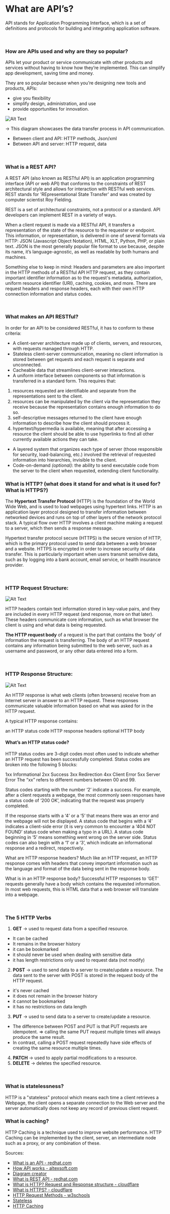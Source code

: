 # What are API’s?
API stands for Application Programming Interface, which is a set of definitions and protocols for building and integrating application software.

<br>

### How are APIs used and why are they so popular?
APIs let your product or service communicate with other products and services without having to know how they’re implemented. This can simplify app development, saving time and money.

They are so popular because when you’re designing new tools and products, APIs:
- give you flexibility
- simplify design, administration, and use
- provide opportunities for innovation.

![Alt Text](diagram.png)

-> This diagram showcases the data transfer process in API communication. 

* Between client and API: HTTP methods, Json/xml
* Between API and server: HTTP request, data

<br>

### What is a REST API? 
A REST API (also known as RESTful API) is an application programming interface (API or web API) that conforms to the constraints of REST architectural style and allows for interaction with RESTful web services. REST stands for 'REpresentational State Transfer' and was created by computer scientist Roy Fielding.

REST is a set of architectural constraints, not a protocol or a standard. API developers can implement REST in a variety of ways.

When a client request is made via a RESTful API, it transfers a representation of the state of the resource to the requester or endpoint. This information, or representation, is delivered in one of several formats via HTTP: JSON (Javascript Object Notation), HTML, XLT, Python, PHP, or plain text. JSON is the most generally popular file format to use because, despite its name, it’s language-agnostic, as well as readable by both humans and machines. 

Something else to keep in mind: Headers and parameters are also important in the HTTP methods of a RESTful API HTTP request, as they contain important identifier information as to the request's metadata, authorization, uniform resource identifier (URI), caching, cookies, and more. There are request headers and response headers, each with their own HTTP connection information and status codes.

<br>

### What makes an API RESTful?
In order for an API to be considered RESTful, it has to conform to these criteria:
- A client-server architecture made up of clients, servers, and resources, with requests managed through HTTP.
- Stateless client-server communication, meaning no client information is stored between get requests and each request is separate and unconnected.
- Cacheable data that streamlines client-server interactions.
- A uniform interface between components so that information is transferred in a standard form. This requires that:
1. resources requested are identifiable and separate from the representations sent to the client.
2. resources can be manipulated by the client via the representation they receive because the representation contains enough information to do so.
3. self-descriptive messages returned to the client have enough information to describe how the client should process it.
4. hypertext/hypermedia is available, meaning that after accessing a resource the client should be able to use hyperlinks to find all other currently available actions they can take.
- A layered system that organizes each type of server (those responsible for security, load-balancing, etc.) involved the retrieval of requested information into hierarchies, invisible to the client.
- Code-on-demand *(optional)*: the ability to send executable code from the server to the client when requested, extending client functionality. 

### What is HTTP? (what does it stand for and what is it used for? What is HTTPS?)
The **Hypertext Transfer Protocol** (HTTP) is the foundation of the World Wide Web, and is used to load webpages using hypertext links. HTTP is an application layer protocol designed to transfer information between networked devices and runs on top of other layers of the network protocol stack. A typical flow over HTTP involves a client machine making a request to a server, which then sends a response message.

Hypertext transfer protocol secure (HTTPS) is the secure version of HTTP, which is the primary protocol used to send data between a web browser and a website. HTTPS is encrypted in order to increase security of data transfer. This is particularly important when users transmit sensitive data, such as by logging into a bank account, email service, or health insurance provider.

<br>

### HTTP Request Structure:

![Alt Text](first_image.png)

HTTP headers contain text information stored in key-value pairs, and they are included in every HTTP request (and response, more on that later). These headers communicate core information, such as what browser the client is using and what data is being requested.


**The HTTP request body** of a request is the part that contains the ‘body’ of information the request is transferring. The body of an HTTP request contains any information being submitted to the web server, such as a username and password, or any other data entered into a form.

<br>

### HTTP Response Structure:

![Alt Text](second_image.png)

An HTTP response is what web clients (often browsers) receive from an Internet server in answer to an HTTP request. These responses communicate valuable information based on what was asked for in the HTTP request.

A typical HTTP response contains:

an HTTP status code
HTTP response headers
optional HTTP body

#### What’s an HTTP status code?
HTTP status codes are 3-digit codes most often used to indicate whether an HTTP request has been successfully completed. Status codes are broken into the following 5 blocks:

1xx Informational
2xx Success
3xx Redirection
4xx Client Error
5xx Server Error
The “xx” refers to different numbers between 00 and 99.

Status codes starting with the number ‘2’ indicate a success. For example, after a client requests a webpage, the most commonly seen responses have a status code of ‘200 OK’, indicating that the request was properly completed.

If the response starts with a ‘4’ or a ‘5’ that means there was an error and the webpage will not be displayed. A status code that begins with a ‘4’ indicates a client-side error (it is very common to encounter a ‘404 NOT FOUND’ status code when making a typo in a URL). A status code beginning in ‘5’ means something went wrong on the server side. Status codes can also begin with a ‘1’ or a ‘3’, which indicate an informational response and a redirect, respectively.

What are HTTP response headers?
Much like an HTTP request, an HTTP response comes with headers that convey important information such as the language and format of the data being sent in the response body.

What is in an HTTP response body?
Successful HTTP responses to ‘GET’ requests generally have a body which contains the requested information. In most web requests, this is HTML data that a web browser will translate into a webpage.

<br>

### The 5 HTTP Verbs 
1. **GET** -> used to request data from a specified resource. 
- It can be cached
- It remains in the browser history
- it can be bookmarked
- it should never be used when dealing with sensitive data
- it has length restrictions
only used to request data (not modify)
2. **POST** -> used to send data to a server to create/update a resource. The data sent to the server with POST is stored in the request body of the HTTP request.
- it's never cached
- it does not remain in the browser history
- it cannot be bookmarked
- it has no restrictions on data length
3. **PUT** -> used to send data to a server to create/update a resource.
- The difference between POST and PUT is that PUT requests are idempotent. => calling the same PUT request multiple times will always produce the same result. 
- In contrast, calling a POST request repeatedly have side effects of creating the same resource multiple times.
4. **PATCH** -> used to apply partial modifications to a resource.
5. **DELETE** -> deletes the specified resource.

<br>

### What is statelessness?
HTTP is a "stateless" protocol which means each time a client retrieves a Webpage, the client opens a separate connection to the Web server and the server automatically does not keep any record of previous client request.
<br>

### What is caching?
HTTP Caching is a technique used to improve website performance. HTTP Caching can be implemented by the client, server, an intermediate node such as a proxy, or any combination of these.

Sources: 
- [What is an API - redhat.com](https://www.redhat.com/en/topics/api/what-are-application-programming-interfaces)
- [How API works - altexsoft.com](https://www.altexsoft.com/media/2019/06/1.png)
- [Diagram creator](https://app.diagrams.net/)
- [What is REST API - redhat.com](https://www.redhat.com/en/topics/api/what-is-a-rest-api)
- [What is HTTP? Request and Response structure - cloudflare](https://www.cloudflare.com/learning/ddos/glossary/hypertext-transfer-protocol-http/)
- [What is HTTPS? - cloudflare](https://www.cloudflare.com/learning/ssl/what-is-https/)
- [HTTP Request Methods - w3schools](https://www.w3schools.com/tags/ref_httpmethods.asp)
- [Stateless](https://www.tutorialspoint.com/as-http-is-a-stateless-then-how-to-maintain-the-session-between-web-browser-and-web-server)
- [HTTP Caching](https://http.dev/caching)